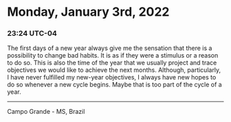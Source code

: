 # Monday, January 3rd, 2022

### 23:24 UTC-04

The first days of a new year always give me the sensation that there is a possibility
to change bad habits. It is as if they were a stimulus or a reason to do so. This
is also the time of the year that we usually project and trace objectives we would
like to achieve the next months. Although, particularly, I have never fulfilled
my new-year objectives, I always have new hopes to do so whenever a new cycle begins.
Maybe that is too part of the cycle of a year.

---

Campo Grande - MS, Brazil
